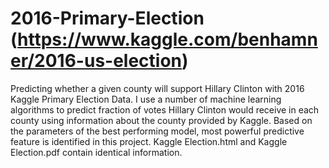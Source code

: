 # 2016-Primary-Election (https://www.kaggle.com/benhamner/2016-us-election)
Predicting whether a given county will support Hillary Clinton with 2016 Kaggle Primary Election Data.
I use a number of machine learning algorithms to predict fraction of votes Hillary Clinton would receive in each county using information about the county provided by Kaggle.
Based on the parameters of the best performing model, most powerful predictive feature is identified in this project.
Kaggle Election.html and Kaggle Election.pdf contain identical information.
